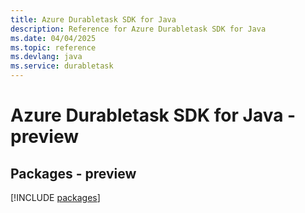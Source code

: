 ```yaml
---
title: Azure Durabletask SDK for Java
description: Reference for Azure Durabletask SDK for Java
ms.date: 04/04/2025
ms.topic: reference
ms.devlang: java
ms.service: durabletask
---
```

# Azure Durabletask SDK for Java - preview
## Packages - preview
[!INCLUDE [packages](durabletask-index.md)]